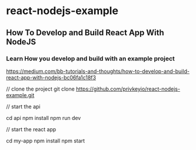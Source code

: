 # react-nodejs-example

## How To Develop and Build React App With NodeJS
### Learn How you develop and build with an example project

https://medium.com/bb-tutorials-and-thoughts/how-to-develop-and-build-react-app-with-nodejs-bc06fa1c18f3

// clone the project
git clone https://github.com/privkeyio/react-nodejs-example.git

// start the api

cd api
npm install
npm run dev

// start the react app

cd my-app
npm install
npm start
